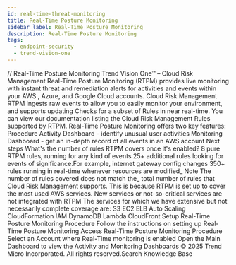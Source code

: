 ```yaml
---
id: real-time-threat-monitoring
title: Real-Time Posture Monitoring
sidebar_label: Real-Time Posture Monitoring
description: Real-Time Posture Monitoring
tags:
  - endpoint-security
  - trend-vision-one
---
```


/*<![CDATA[*/ $('#title').html($('meta[name=map-description]').attr('content')); /*]]>*/ Real-Time Posture Monitoring Trend Vision One™ – Cloud Risk Management Real-Time Posture Monitoring (RTPM) provides live monitoring with instant threat and remediation alerts for activities and events within your AWS , Azure, and Google Cloud accounts. Cloud Risk Management RTPM ingests raw events to allow you to easily monitor your environment, and supports updating Checks for a subset of Rules in near real-time. You can view our documentation listing the Cloud Risk Management Rules supported by RTPM. Real-Time Posture Monitoring offers two key features: Procedure Activity Dashboard - identify unusual user activities Monitoring Dashboard - get an in-depth record of all events in an AWS account Next steps What's the number of rules RTPM covers once it's enabled? 8 pure RTPM rules, running for any kind of events 25+ additional rules looking for events of significance.For example, internet gateway config changes 350+ rules running in real-time whenever resources are modified_ Note The number of rules covered does not match the_ total number of rules that Cloud Risk Management supports. This is because RTPM is set up to cover the most used AWS services. New services or not-so-critical services are not integrated with RTPM The services for which we have extensive but not necessarily complete coverage are: S3 EC2 ELB Auto Scaling CloudFormation IAM DynamoDB Lambda CloudFront Setup Real-Time Posture Monitoring Procedure Follow the instructions on setting up Real-Time Posture Monitoring Access Real-Time Posture Monitoring Procedure Select an Account where Real-Time monitoring is enabled Open the Main Dashboard to view the Activity and Monitoring Dashboards © 2025 Trend Micro Incorporated. All rights reserved.Search Knowledge Base